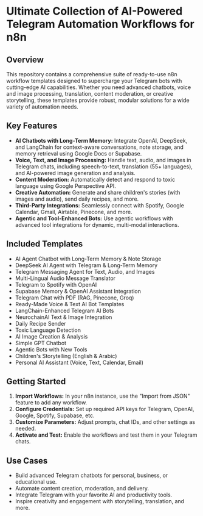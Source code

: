 # Ultimate Collection of AI-Powered Telegram Automation Workflows for n8n

## Overview

This repository contains a comprehensive suite of ready-to-use n8n workflow templates designed to supercharge your Telegram bots with cutting-edge AI capabilities. Whether you need advanced chatbots, voice and image processing, translation, content moderation, or creative storytelling, these templates provide robust, modular solutions for a wide variety of automation needs.

## Key Features

- **AI Chatbots with Long-Term Memory:** Integrate OpenAI, DeepSeek, and LangChain for context-aware conversations, note storage, and memory retrieval using Google Docs or Supabase.
- **Voice, Text, and Image Processing:** Handle text, audio, and images in Telegram chats, including speech-to-text, translation (55+ languages), and AI-powered image generation and analysis.
- **Content Moderation:** Automatically detect and respond to toxic language using Google Perspective API.
- **Creative Automation:** Generate and share children's stories (with images and audio), send daily recipes, and more.
- **Third-Party Integrations:** Seamlessly connect with Spotify, Google Calendar, Gmail, Airtable, Pinecone, and more.
- **Agentic and Tool-Enhanced Bots:** Use agentic workflows with advanced tool integrations for dynamic, multi-modal interactions.

## Included Templates

- AI Agent Chatbot with Long-Term Memory & Note Storage
- DeepSeek AI Agent with Telegram & Long-Term Memory
- Telegram Messaging Agent for Text, Audio, and Images
- Multi-Lingual Audio Message Translator
- Telegram to Spotify with OpenAI
- Supabase Memory & OpenAI Assistant Integration
- Telegram Chat with PDF (RAG, Pinecone, Groq)
- Ready-Made Voice & Text AI Bot Templates
- LangChain-Enhanced Telegram AI Bots
- NeurochainAI Text & Image Integration
- Daily Recipe Sender
- Toxic Language Detection
- AI Image Creation & Analysis
- Simple GPT Chatbot
- Agentic Bots with New Tools
- Children's Storytelling (English & Arabic)
- Personal AI Assistant (Voice, Text, Calendar, Email)

## Getting Started

1. **Import Workflows:** In your n8n instance, use the "Import from JSON" feature to add any workflow.
2. **Configure Credentials:** Set up required API keys for Telegram, OpenAI, Google, Spotify, Supabase, etc.
3. **Customize Parameters:** Adjust prompts, chat IDs, and other settings as needed.
4. **Activate and Test:** Enable the workflows and test them in your Telegram chats.

## Use Cases

- Build advanced Telegram chatbots for personal, business, or educational use.
- Automate content creation, moderation, and delivery.
- Integrate Telegram with your favorite AI and productivity tools.
- Inspire creativity and engagement with storytelling, translation, and more. 